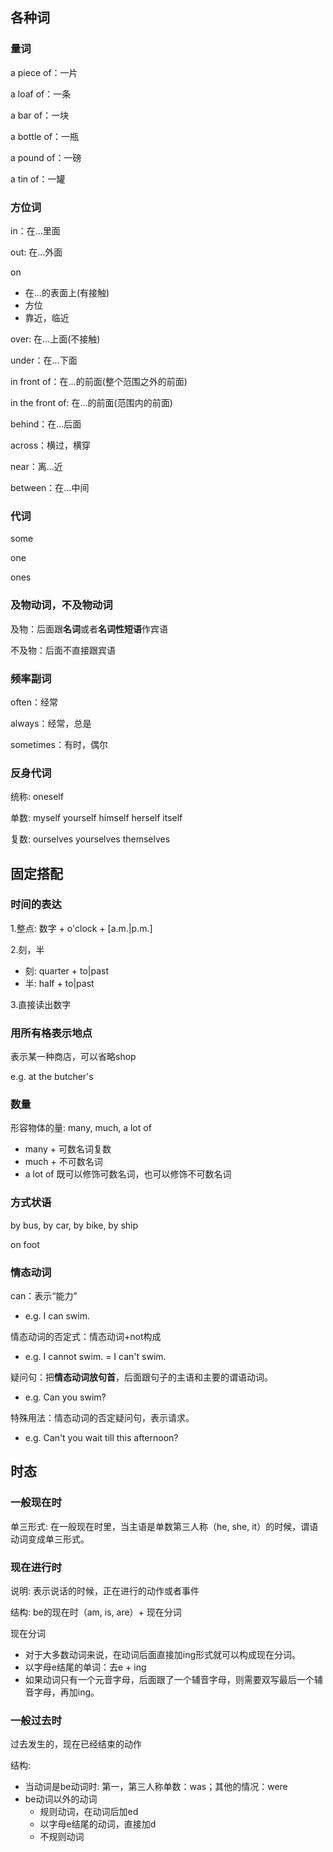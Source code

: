 ## 各种词

### 量词

a piece of：一片 

a loaf of：一条 

a bar of：一块

a bottle of：一瓶

a pound of：一磅

a tin of：一罐

### 方位词

in：在…里面

out: 在...外面

on

* 在...的表面上(有接触)
* 方位
* 靠近，临近

over: 在…上面(不接触)

under：在…下面

in front of：在…的前面(整个范围之外的前面)

in the front of: 在...的前面(范围内的前面)

behind：在…后面

across：横过，横穿

near：离…近

between：在…中间

### 代词

some

one 

ones

### 及物动词，不及物动词

及物：后面跟**名词**或者**名词性短语**作宾语

不及物：后面不直接跟宾语

### 频率副词

often：经常      

always：经常，总是

sometimes：有时，偶尔

### 反身代词

统称: oneself

单数: myself yourself himself herself itself 

复数: ourselves yourselves themselves

## 固定搭配

### 时间的表达

1.整点: 数字 + o'clock + [a.m.|p.m.]

2.刻，半

- 刻: quarter + to|past
- 半: half + to|past

3.直接读出数字

### 用所有格表示地点

表示某一种商店，可以省略shop

e.g. at the butcher's

### 数量

形容物体的量: many, much, a lot of

* many + 可数名词复数
* much + 不可数名词
* a lot of 既可以修饰可数名词，也可以修饰不可数名词

### 方式状语

by bus, by car, by bike, by ship

on foot

### 情态动词

can：表示“能力”

* e.g. I can swim. 

情态动词的否定式：情态动词+not构成  

* e.g. I cannot swim. = I can't swim.

疑问句：把**情态动词放句首**，后面跟句子的主语和主要的谓语动词。

* e.g. Can you swim? 

特殊用法：情态动词的否定疑问句，表示请求。

* e.g. Can't you wait till this afternoon? 

## 时态

### 一般现在时

单三形式: 在一般现在时里，当主语是单数第三人称（he, she, it）的时候，谓语动词变成单三形式。

### 现在进行时

说明: 表示说话的时候，正在进行的动作或者事件

结构: be的现在时（am, is, are）+ 现在分词 

现在分词

* 对于大多数动词来说，在动词后面直接加ing形式就可以构成现在分词。
* 以字母e结尾的单词：去e + ing
* 如果动词只有一个元音字母，后面跟了一个辅音字母，则需要双写最后一个辅音字母，再加ing。

### 一般过去时

过去发生的，现在已经结束的动作  

结构: 

* 当动词是be动词时: 第一，第三人称单数：was；其他的情况：were
* be动词以外的动词
  * 规则动词，在动词后加ed
  * 以字母e结尾的动词，直接加d
  * 不规则动词

